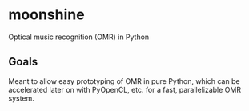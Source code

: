 # moonshine
Optical music recognition (OMR) in Python

## Goals
Meant to allow easy prototyping of OMR in pure Python, which can be accelerated
later on with PyOpenCL, etc. for a fast, parallelizable OMR system.
